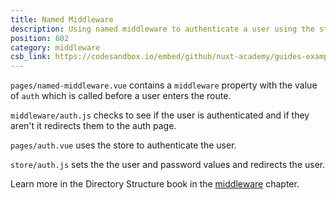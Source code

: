 ```yaml
---
title: Named Middleware
description: Using named middleware to authenticate a user using the store and allow them to visit a page once authenticated
position: 602
category: middleware
csb_link: https://codesandbox.io/embed/github/nuxt-academy/guides-examples/tree/master/04_directory_structure/09_middleware_named
---
```


<example-intro></example-intro>

`pages/named-middleware.vue` contains a `middleware` property with the value of `auth` which is called before a user enters the route.

`middleware/auth.js` checks to see if the user is authenticated and if they aren't it redirects them to the auth page.

`pages/auth.vue` uses the store to authenticate the user.

`store/auth.js` sets the the user and password values and redirects the user.

<base-alert type="next">

Learn more in the Directory Structure book in the [middleware](/guides/directory-structure/middleware#named-middleware) chapter.

</base-alert>

<code-sandbox :src="csb_link"></code-sandbox>
